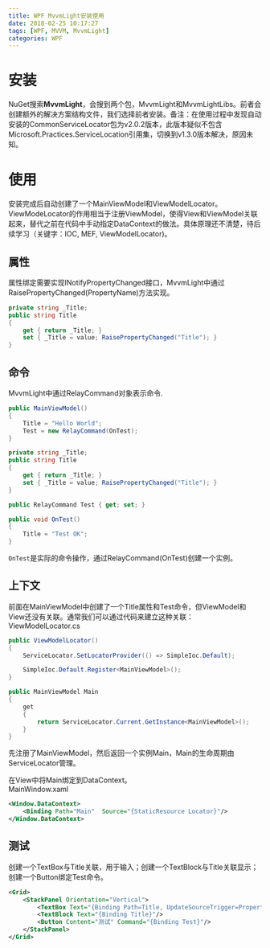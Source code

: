 ```yaml
---
title: WPF MvvmLight安装使用
date: 2018-02-25 10:17:27
tags: [WPF, MVVM, MvvmLight]
categories: WPF
---
```

# 安装
NuGet搜索**MvvmLight**，会搜到两个包，MvvmLight和MvvmLightLibs。前者会创建额外的解决方案结构文件，我们选择前者安装。备注：在使用过程中发现自动安装的CommonServiceLocator包为v2.0.2版本，此版本疑似不包含Microsoft.Practices.ServiceLocation引用集，切换到v1.3.0版本解决，原因未知。  

# 使用
安装完成后自动创建了一个MainViewModel和ViewModelLocator。ViewModeLocator的作用相当于注册ViewModel，使得View和ViewModel关联起来，替代之前在代码中手动指定DataContext的做法。具体原理还不清楚，待后续学习（关键字：IOC, MEF, ViewModelLocator)。  

## 属性
属性绑定需要实现INotifyPropertyChanged接口，MvvmLight中通过RaisePropertyChanged(PropertyName)方法实现。
```csharp
private string _Title;
public string Title
{
    get { return _Title; }
    set { _Title = value; RaisePropertyChanged("Title"); }
}
```

## 命令
MvvmLight中通过RelayCommand对象表示命令.
```csharp
public MainViewModel()
{
    Title = "Hello World";
    Test = new RelayCommand(OnTest);
}

private string _Title;
public string Title
{
    get { return _Title; }
    set { _Title = value; RaisePropertyChanged("Title"); }
}

public RelayCommand Test { get; set; }

public void OnTest()
{
    Title = "Test OK";
}
```
`OnTest`是实际的命令操作，通过RelayCommand(OnTest)创建一个实例。  

## 上下文
前面在MainViewModel中创建了一个Title属性和Test命令，但ViewModel和View还没有关联。通常我们可以通过代码来建立这种关联：  
ViewModelLocator.cs  
```csharp
public ViewModelLocator()
{
    ServiceLocator.SetLocatorProvider(() => SimpleIoc.Default);

    SimpleIoc.Default.Register<MainViewModel>();
}

public MainViewModel Main
{
    get
    {
        return ServiceLocator.Current.GetInstance<MainViewModel>();
    }
}
```
先注册了MainViewModel，然后返回一个实例Main，Main的生命周期由ServiceLocator管理。  
  
在View中将Main绑定到DataContext。  
MainWindow.xaml  
```xml
<Window.DataContext>
	<Binding Path="Main"  Source="{StaticResource Locator}"/>
</Window.DataContext>
```

## 测试
创建一个TextBox与Title关联，用于输入；创建一个TextBlock与Title关联显示；创建一个Button绑定Test命令。
```xml
<Grid>
	<StackPanel Orientation="Vertical">
		<TextBox Text="{Binding Path=Title, UpdateSourceTrigger=PropertyChanged}" />
		<TextBlock Text="{Binding Title}"/>
		<Button Content="测试" Command="{Binding Test}"/>
	</StackPanel>
</Grid>
```


